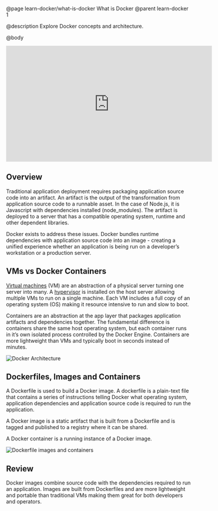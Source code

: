 @page learn-docker/what-is-docker What is Docker
@parent learn-docker 1

@description Explore Docker concepts and architecture.

@body

<iframe width="560" height="315" src="https://www.youtube.com/embed/eD2xZZis2GI" frameborder="0" allow="accelerometer; autoplay; encrypted-media; gyroscope; picture-in-picture" allowfullscreen></iframe>

## Overview
Traditional application deployment requires packaging application source code into an artifact. An artifact is the output of the transformation from application source code to a runnable asset. In the case of Node.js, it is Javascript with dependencies installed (node_modules). The artifact is deployed to a server that has a compatible operating system, runtime and other dependent libraries.

Docker exists to address these issues. Docker bundles runtime dependencies with application source code into an image - creating a unified experience whether an application is being run on a developer’s workstation or a production server.

## VMs vs Docker Containers
[Virtual machines](https://www.vmware.com/topics/glossary/content/virtual-machine) (VM) are an abstraction of a physical server turning one server into many. A [hypervisor](https://www.vmware.com/topics/glossary/content/hypervisor) is installed on the host server allowing multiple VMs to run on a single machine. Each VM includes a full copy of an operating system (OS) making it resource intensive to run and slow to boot.

Containers are an abstraction at the app layer that packages application artifacts and dependencies together. The fundamental difference is containers share the same host operating system, but each container runs in it’s own isolated process controlled by the Docker Engine. Containers are more lightweight than VMs and typically boot in seconds instead of minutes.

![Docker Architecture](../static/img/docker/1-what-is-docker/docker-arch.png)

## Dockerfiles, Images and Containers
A Dockerfile is used to build a Docker image. A dockerfile is a plain-text file that contains a series of instructions telling Docker what operating system, application dependencies and application source code is required to run the application.

A Docker image is a static artifact that is built from a Dockerfile and is tagged and published to a registry where it can be shared.

A Docker container is a running instance of a Docker image.

![Dockerfile images and containers](../static/img/docker/1-what-is-docker/dockerfile-images-containers.png)

## Review
Docker images combine source code with the dependencies required to run an application. Images are built from Dockerfiles and are more lightweight and portable than traditional VMs making them great for both developers and operators.
